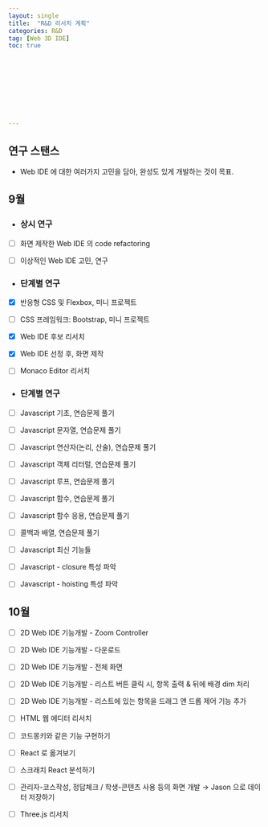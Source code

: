 ```yaml
---
layout: single
title:  "R&D 리서치 계획"
categories: R&D
tag: [Web 3D IDE]
toc: true 










---
```


## 연구 스탠스

- Web IDE 에 대한 여러가지 고민을 담아, 완성도 있게 개발하는 것이 목표.









## 9월

- ### 상시 연구

- [ ] 화면 제작한 Web IDE 의 code refactoring

- [ ] 이상적인 Web IDE 고민, 연구



- ### 단계별 연구

- [x] 반응형 CSS 및 Flexbox, 미니 프로젝트
- [ ] CSS 프레임워크: Bootstrap, 미니 프로젝트
- [x] Web IDE 후보 리서치
- [x] Web IDE 선정 후, 화면 제작
- [ ] Monaco Editor 리서치



- ### 단계별 연구

- [ ] Javascript 기초, 연습문제 풀기
- [ ] Javascript 문자열, 연습문제 풀기
- [ ] Javascript 연산자(논리, 산술), 연습문제 풀기
- [ ] Javascript 객체 리터럴, 연습문제 풀기
- [ ] Javascript 루프, 연습문제 풀기
- [ ] Javascript 함수, 연습문제 풀기
- [ ] Javascript 함수 응용, 연습문제 풀기
- [ ] 콜백과 배열, 연습문제 풀기
- [ ] Javascript 최신 기능들

- [ ] Javascript - closure 특성 파악
- [ ] Javascript - hoisting 특성 파악









## 10월

- [ ] 2D Web IDE 기능개발 - Zoom Controller
- [ ] 2D Web IDE 기능개발 - 다운로드
- [ ] 2D Web IDE 기능개발 - 전체 화면
- [ ] 2D Web IDE 기능개발 - 리스트 버튼 클릭 시, 항목 출력 & 뒤에 배경 dim 처리
- [ ] 2D Web IDE 기능개발 - 리스트에 있는 항목을 드래그 앤 드롭 제어 기능 추가

- [ ] HTML 웹 에디터 리서치
- [ ] 코드몽키와 같은 기능 구현하기
- [ ] React 로 옮겨보기
- [ ] 스크래치 React 분석하기
- [ ] 관리자-코스작성, 정답체크 / 학생-콘텐츠 사용 등의 화면 개발 → Jason 으로 데이터 저장하기
- [ ] Three.js 리서치



